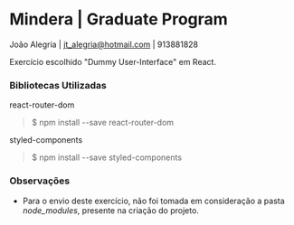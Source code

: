 # Mindera | Graduate Program
João Alegria | jt_alegria@hotmail.com | 913881828

Exercício escolhido "Dummy User-Interface" em React.

### Bibliotecas Utilizadas

react-router-dom
> $ npm install --save react-router-dom

styled-components
> $ npm install --save styled-components


### Observações
 - Para o envio deste exercício, não foi tomada em consideração a pasta *node_modules*, presente na criação do projeto.
